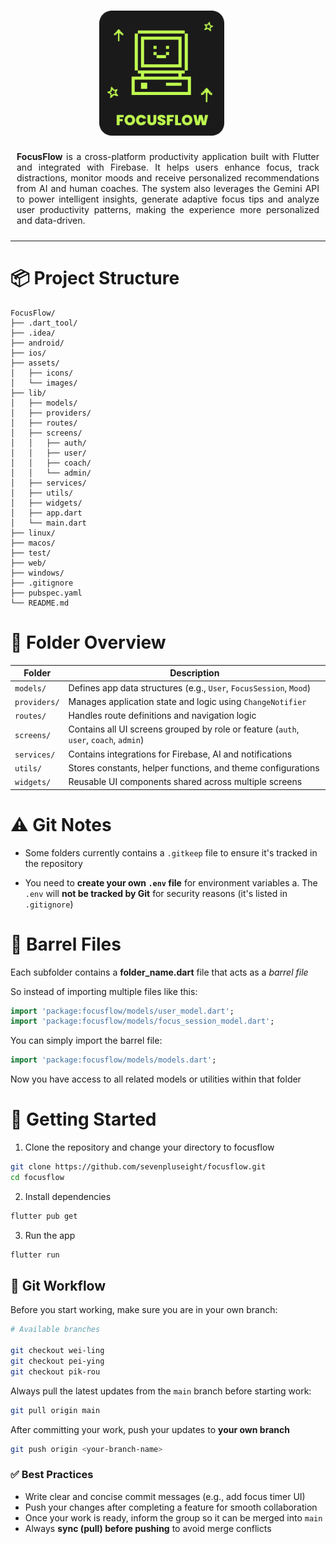 <div align="center">
  <img src="assets/icons/focusflow_icon.svg" alt="FocusFlow Icon" width="200" style="vertical-align: middle; margin-right: 20px; padding: 15px"/>
</div>

<div align="justify" style="padding: 10px">
  <b>FocusFlow</b> is a cross-platform productivity application built with Flutter and integrated with Firebase. It helps users enhance focus, track distractions, monitor moods and receive personalized recommendations from AI and human coaches. The system also leverages the Gemini API to power intelligent insights, generate adaptive focus tips and analyze user productivity patterns, making the experience more personalized and data-driven.
</div>

---

# 📦 Project Structure
```
FocusFlow/
├── .dart_tool/
├── .idea/
├── android/
├── ios/
├── assets/
│   ├── icons/
│   └── images/
├── lib/
│   ├── models/
│   ├── providers/
│   ├── routes/
│   ├── screens/
│   │   ├── auth/
│   │   ├── user/
│   │   ├── coach/
│   │   └── admin/
│   ├── services/
│   ├── utils/
│   ├── widgets/
│   ├── app.dart
│   └── main.dart
├── linux/
├── macos/
├── test/
├── web/
├── windows/
├── .gitignore
├── pubspec.yaml
└── README.md
```

# 📁 Folder Overview
| Folder        | Description                                                                 |
|----------------|------------------------------------------------------------------------------|
| `models/`      | Defines app data structures (e.g., `User`, `FocusSession`, `Mood`)           |
| `providers/`   | Manages application state and logic using `ChangeNotifier`                    |
| `routes/`      | Handles route definitions and navigation logic                               |
| `screens/`     | Contains all UI screens grouped by role or feature (`auth`, `user`, `coach`, `admin`)  |
| `services/`    | Contains integrations for Firebase, AI and notifications                    |
| `utils/`       | Stores constants, helper functions, and theme configurations                 |
| `widgets/`     | Reusable UI components shared across multiple screens                        |

# ⚠️ Git Notes
- Some folders currently contains a `.gitkeep` file to ensure it's tracked in the repository

- You need to **create your own `.env` file** for environment variables
  a. The `.env` will **not be tracked by Git** for security reasons (it's listed in `.gitignore`)

# 🧩 Barrel Files
Each subfolder contains a **folder_name.dart** file that acts as a *barrel file*

So instead of importing multiple files like this:
```dart
import 'package:focusflow/models/user_model.dart';
import 'package:focusflow/models/focus_session_model.dart';
```

You can simply import the barrel file:
```dart
import 'package:focusflow/models/models.dart';
```

Now you have access to all related models or utilities within that folder

# 🚀 Getting Started
1. Clone the repository and change your directory to focusflow
```bash
git clone https://github.com/sevenpluseight/focusflow.git
cd focusflow
```
2. Install dependencies
```bash
flutter pub get
```
3. Run the app
```bash
flutter run
```

## 🔀 Git Workflow
Before you start working, make sure you are in your own branch:
```bash
# Available branches

git checkout wei-ling
git checkout pei-ying
git checkout pik-rou
```

Always pull the latest updates from the `main` branch before starting work:
```bash
git pull origin main
```

After committing your work, push your updates to **your own branch**
```bash
git push origin <your-branch-name>
```

### ✅ Best Practices
- Write clear and concise commit messages (e.g., add focus timer UI)
- Push your changes after completing a feature for smooth collaboration
- Once your work is ready, inform the group so it can be merged into `main`
- Always **sync (pull) before pushing** to avoid merge conflicts
